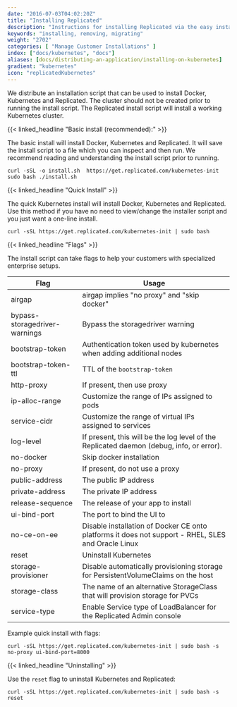 ```yaml
---
date: "2016-07-03T04:02:20Z"
title: "Installing Replicated"
description: "Instructions for installing Replicated via the easy install script, manually or behind a proxy. Also includes instructions for uninstalling Replicated."
keywords: "installing, removing, migrating"
weight: "2702"
categories: [ "Manage Customer Installations" ]
index: ["docs/kubernetes", "docs"]
aliases: [docs/distributing-an-application/installing-on-kubernetes]
gradient: "kubernetes"
icon: "replicatedKubernetes"
---
```


We distribute an installation script that can be used to install Docker, Kubernetes and Replicated. The cluster should not be created prior to running the install script. The Replicated install script will install a working Kubernetes cluster.

{{< linked_headline "Basic install (recommended):" >}}

The basic install will install Docker, Kubernetes and Replicated. It will save the install script to a file which you can inspect and then run. We recommend reading and understanding the install script prior to running.

```shell
curl -sSL -o install.sh  https://get.replicated.com/kubernetes-init
sudo bash ./install.sh
```

{{< linked_headline "Quick Install" >}}

The quick Kubernetes install will install Docker, Kubernetes and Replicated. Use this method if you have no need to view/change the installer script and you just want a one-line install.

```shell
curl -sSL https://get.replicated.com/kubernetes-init | sudo bash
```

{{< linked_headline "Flags" >}}

The install script can take flags to help your customers with specialized enterprise setups.

| Flag                          | Usage                                                                                              |
| ----------------------------- | -------------------------------------------------------------------------------------------------- |
| airgap                        | airgap implies "no proxy" and "skip docker"                                                        |
| bypass-storagedriver-warnings | Bypass the storagedriver warning                                                                   |
| bootstrap-token               | Authentication token used by kubernetes when adding additional nodes                               |
| bootstrap-token-ttl           | TTL of the `bootstrap-token`                                                                       |
| http-proxy                    | If present, then use proxy                                                                         |
| ip-alloc-range                | Customize the range of IPs assigned to pods                                                        |
| service-cidr                  | Customize the range of virtual IPs assigned to services                                            |
| log-level                     | If present, this will be the log level of the Replicated daemon (debug, info, or error).           |
| no-docker                     | Skip docker installation                                                                           |
| no-proxy                      | If present, do not use a proxy                                                                     |
| public-address                | The public IP address                                                                              |
| private-address               | The private IP address                                                                             |
| release-sequence              | The release of your app to install                                                                 |
| ui-bind-port                  | The port to bind the UI to                                                                         |
| no-ce-on-ee                   | Disable installation of Docker CE onto platforms it does not support - RHEL, SLES and Oracle Linux |
| reset                         | Uninstall Kubernetes                                                                               |
| storage-provisioner           | Disable automatically provisioning storage for PersistentVolumeClaims on the host                  |
| storage-class                 | The name of an alternative StorageClass that will provision storage for PVCs                       |
| service-type                  | Enable Service type of LoadBalancer for the Replicated Admin console                               |

Example quick install with flags:

```shell
curl -sSL https://get.replicated.com/kubernetes-init | sudo bash -s no-proxy ui-bind-port=8000
```

{{< linked_headline "Uninstalling" >}}

Use the `reset` flag to uninstall Kubernetes and Replicated:

```shell
curl -sSL https://get.replicated.com/kubernetes-init | sudo bash -s reset
```
